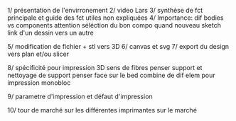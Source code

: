 1/ présentation de l'envirronement
2/ video Lars
3/ synthèse de fct principale et guide des fct utiles non expliquées
4/ Importance: dif bodies vs components
              attention séléction du bon compo quand nouveau sketch
              link d'un dessin vers un autre

5/ modification de fichier + stl vers 3D
6/ canvas et svg
7/ export du design vers plan et/ou slicer


8/ spécificité pour impression 3D
              sens de fibres
              penser support et nettoyage de support
              penser face sur le bed
              combine de dif elem pour impression monobloc

9/ parametre d'impression et défaut d'impression

10/ tour de marché sur les différentes imprimantes sur le marché
